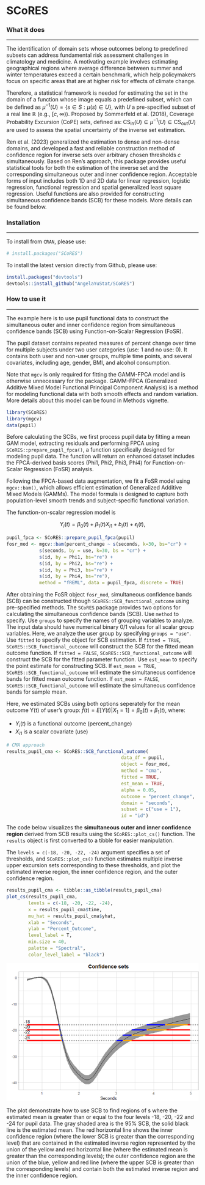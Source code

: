 
<!-- README.md is generated from README.Rmd. Please edit that file -->

# SCoRES

### What it does

------------------------------------------------------------------------

The identification of domain sets whose outcomes belong to predefined
subsets can address fundamental risk assessment challenges in
climatology and medicine. A motivating example involves estimating
geographical regions where average difference between summer and winter
temperatures exceed a certain benchmark, which help policymakers focus
on specific areas that are at higher risk for effects of climate change.

Therefore, a statistical framework is needed for estimating the set in
the domain of a function whose image equals a predefined subset, which
can be defined as $\mu^{-1}(U) = \{s \in S: \mu(s) \in U\}$, with $U$ a
pre-specified subset of a real line $\mathbb{R}$ (e.g., \[*c*, ∞)).
Proposed by Sommerfeld et al. (2018), Coverage Probability Excursion
(CoPE) sets, defined as: CS<sub>in</sub>(*U*) ⊆ *μ*<sup>−1</sup>(*U*) ⊆ CS<sub>out</sub>(*U*)
are used to assess the spatial uncertainty of the inverse set
estimation.

Ren et al. (2023) generalized the estimation to dense and non-dense
domains, and developed a fast and reliable construction method of
confidence region for inverse sets over arbitrary chosen thresholds $c$
simultaneously. Based on Ren’s approach, this package provides useful
statistical tools for both the estimation of the inverse set and the
corresponding simultaneous outer and inner confidence region.
Acceptable forms of input includes both 1D and 2D data for linear
regression, logistic regression, functional regression and spatial
generalized least square regression. Useful functions are also provided
for constructing simultaneous confidence bands (SCB) for these models.
More details can be found below.

### Installation

------------------------------------------------------------------------

To install from `CRAN`, please use:

``` r
# install.packages("SCoRES")
```

To install the latest version directly from Github, please use:

``` r
install.packages("devtools")
devtools::install_github("AngelaYuStat/SCoRES")
```

### How to use it

------------------------------------------------------------------------

The example here is to use pupil functional data to construct the
simultaneous outer and inner confidence region from simultaneous
confidence bands (SCB) using Function-on-Scalar Regression (FoSR).

The pupil dataset contains repeated measures of percent change over time
for multiple subjects under two user categories (use: 1 and no use: 0).
It contains both user and non-user groups, multiple time points, and
several covariates, including age, gender, BMI, and alcohol consumption.

Note that `mgcv` is only required for fitting the GAMM-FPCA model and is otherwise
unnecessary for the package. GAMM-FPCA (Generalized Additive Mixed Model Functional 
Principal Component Analysis) is a method for modeling functional data with both 
smooth effects and random variation. More details about this model can be found 
in Methods vignette.

``` r
library(SCoRES)
library(mgcv)
data(pupil)
```

Before calculating the SCBs, we first process pupil data by fitting a
mean GAM model, extracting residuals and performing FPCA using
`SCoRES::prepare_pupil_fpca()`, a function specifically designed for modeling 
pupil data. The function will return an enhanced dataset includes the FPCA-derived 
basis scores (Phi1, Phi2, Phi3, Phi4) for Function-on-Scalar Regression (FoSR) 
analysis.

Following the FPCA-based data augmentation, we fit a FoSR model using
`mgcv::bam()`, which allows efficient estimation of Generalized Additive
Mixed Models (GAMMs). The model formula is designed to capture both
population-level smooth trends and subject-specific functional
variation.

The function-on-scalar regression model is

$$ 
Y_i(t) = \beta_0(t) + \beta_1(t) X_{i1} + b_i(t) + \epsilon_i(t),
$$

``` r
pupil_fpca <- SCoRES::prepare_pupil_fpca(pupil)
fosr_mod <- mgcv::bam(percent_change ~ s(seconds, k=30, bs="cr") +
            s(seconds, by = use, k=30, bs = "cr") +
            s(id, by = Phi1, bs="re") +
            s(id, by = Phi2, bs="re") +
            s(id, by = Phi3, bs="re") +
            s(id, by = Phi4, bs="re"),
            method = "fREML", data = pupil_fpca, discrete = TRUE)
```

After obtaining the FoSR object `fosr_mod`, simultaneous confidence
bands (SCB) can be constructed though `SCoRES::SCB_functional_outcome`
using pre-specified methods. The `SCoRES` package provides two options
for calculating the simultaneous confidence bands (SCB). Use `method` to
specify. Use `groups` to specify the names of grouping variables to
analyze. The input data should have numerical binary 0/1 values for all
scalar group variables. Here, we analyze the user group by specifying
`groups = "use"`. Use `fitted` to specify the object for SCB estimation.
If `fitted = TRUE`, `SCoRES::SCB_functional_outcome` will construct the
SCB for the fitted mean outcome function. If `fitted = FALSE`,
`SCoRES::SCB_functional_outcome` will construct the SCB for the fitted
parameter function. Use `est_mean` to specify the point estimate for
constructing SCB. If `est_mean = TRUE`, `SCoRES::SCB_functional_outcome`
will estimate the simultaneous confidence bands for fitted mean outcome
function. If `est_mean = FALSE`, `SCoRES::SCB_functional_outcome` will
estimate the simultaneous confidence bands for sample mean.

Here, we estimated SCBs using both options seperately for the mean
outcome Y(t) of user’s group: 
$\hat{f}(t) = E[Y(t) | X_{1} = 1]= \beta_0(t) + \beta_1(t),$
where:

- $Y_i(t)$ is a functional outcome (percent_change)
- $X_{i1}$ is a scalar covariate (use)

``` r
# CMA approach
results_pupil_cma <- SCoRES::SCB_functional_outcome(
                                          data_df = pupil,
                                          object = fosr_mod, 
                                          method = "cma",
                                          fitted = TRUE,
                                          est_mean = TRUE, 
                                          alpha = 0.05, 
                                          outcome = "percent_change",
                                          domain = "seconds", 
                                          subset = c("use = 1"), 
                                          id = "id")
```

The code below visualizes the **simultaneous outer and inner confidence region** 
derived from SCB results using the `SCoRES::plot_cs()`
function. The `results` object is first converted to a tibble for easier
manipulation.

The `levels = c(-18, -20, -22, -24)` argument specifies a set of
thresholds, and `SCoRES::plot_cs()` function estimates multiple inverse
upper excursion sets corresponding to these thresholds, and plot the
estimated inverse region, the inner confidence region, and the outer
confidence region.

``` r
results_pupil_cma <- tibble::as_tibble(results_pupil_cma)
plot_cs(results_pupil_cma,
        levels = c(-18, -20, -22, -24), 
        x = results_pupil_cma$time, 
        mu_hat = results_pupil_cma$yhat, 
        xlab = "Seconds", 
        ylab = "Percent_Outcome", 
        level_label = T, 
        min.size = 40, 
        palette = "Spectral", 
        color_level_label = "black")
```

![](man/figures/pupil_plot_cs_cma-1.png)<!-- -->

The plot demonstrate how to use SCB to find regions of s where the
estimated mean is greater than or equal to the four levels -18, -20, -22
and -24 for pupil data. The gray shaded area is the 95% SCB, the solid
black line is the estimated mean. The red horizontal line shows the
inner confidence region (where the lower SCB is greater than the
corresponding level) that are contained in the estimated inverse region
represented by the union of the yellow and red horizontal line (where
the estimated mean is greater than the corresponding levels); the outer
confidence region are the union of the blue, yellow and red line (where
the upper SCB is greater than the corresponding levels) and contain both
the estimated inverse region and the inner confidence region.
